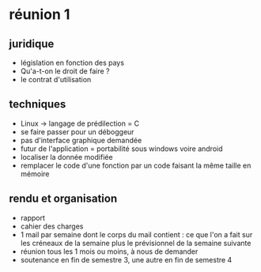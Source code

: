 réunion 1
=========

juridique
---------

* législation en fonction des pays
* Qu'a-t-on le droit de faire ?
* le contrat d'utilisation

techniques
----------

* Linux -> langage de prédilection = C
* se faire passer pour un déboggeur 
* pas d'interface graphique demandée
* futur de l'application = portabilité sous windows voire android 
* localiser la donnée modifiée
* remplacer le code d'une fonction par un code faisant la même taille en mémoire

rendu et organisation
---------------------

* rapport
* cahier des charges
* 1 mail par semaine dont le corps du mail contient : ce que l'on a fait sur les créneaux de la semaine plus le prévisionnel de la semaine suivante
* réunion tous les 1 mois ou moins, à nous de demander
* soutenance en fin de semestre 3, une autre en fin de semestre 4
